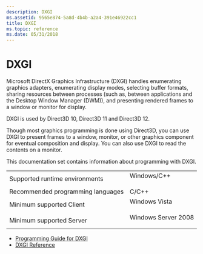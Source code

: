 ```yaml
---
description: DXGI
ms.assetid: 9565e874-5a8d-4b4b-a2a4-391e46922cc1
title: DXGI
ms.topic: reference
ms.date: 05/31/2018
---
```


# DXGI

Microsoft DirectX Graphics Infrastructure (DXGI) handles enumerating graphics adapters, enumerating display modes, selecting buffer formats, sharing resources between processes (such as, between applications and the Desktop Window Manager (DWM)), and presenting rendered frames to a window or monitor for display.

DXGI is used by Direct3D 10, Direct3D 11 and Direct3D 12.

Though most graphics programming is done using Direct3D, you can use DXGI to present frames to a window, monitor, or other graphics component for eventual composition and display. You can also use DXGI to read the contents on a monitor.

This documentation set contains information about programming with DXGI.



|                                   |                                                                                                |
|-----------------------------------|------------------------------------------------------------------------------------------------|
| Supported runtime environments    | <dl> <dt>Windows/C++</dt> </dl>         |
| Recommended programming languages | C/C++                                                                                          |
| Minimum supported Client          | <dl> <dt>Windows Vista</dt> </dl>       |
| Minimum supported Server          | <dl> <dt>Windows Server 2008</dt> </dl> |



-   [Programming Guide for DXGI](dx-graphics-dxgi-overviews.md)
-   [DXGI Reference](d3d10-graphics-reference-dxgi.md)

 

 



